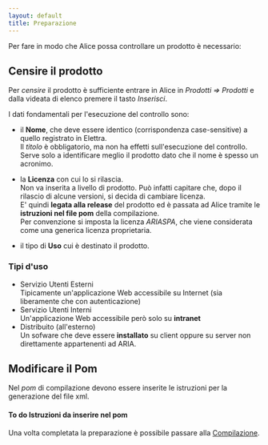 ```yaml
---
layout: default
title: Preparazione
---
```


Per fare in modo che Alice possa controllare un prodotto è necessario:	

## Censire il prodotto
Per *censire* il prodotto è sufficiente entrare in Alice in *Prodotti => Prodotti* e dalla videata di elenco premere il tasto *Inserisci*.  

I dati fondamentali per l'esecuzione del controllo sono:
* il **Nome**, che deve essere identico (corrispondenza case-sensitive) a quello registrato in Elettra.  
	Il *titolo* è obbligatorio, ma non ha effetti sull'esecuzione del controllo.  
	Serve solo a identificare meglio il prodotto dato che il nome è spesso un acronimo. 

* la **Licenza** con cui lo si rilascia.  
	Non va inserita a livello di prodotto. Può infatti capitare che, dopo il rilascio di alcune versioni, si decida di cambiare licenza.  
	E' quindi **legata alla release** del prodotto ed è passata ad Alice tramite le **istruzioni nel file pom** della compilazione.  
	Per convenzione si imposta la licenza *ARIASPA*, che viene considerata come una generica licenza proprietaria.

* il tipo di **Uso** cui è destinato il prodotto.

### Tipi d'uso
* Servizio Utenti Esterni  
	Tipicamente un'applicazione Web accessibile su Internet (sia liberamente che con autenticazione)
* Servizio Utenti Interni  
	Un'applicazione Web accessibile però solo su **intranet**
* Distribuito (all'esterno)  
	Un sofware che deve essere **installato** su client oppure su server non direttamente appartenenti ad ARIA.


## Modificare il Pom
Nel *pom* di compilazione devono essere inserite le istruzioni per la generazione del file xml.  
#### <span class="badge to_do">To do</span> Istruzioni da inserire nel pom

Una volta completata la preparazione è possibile passare alla [Compilazione]({{site.baseurl}}/compilazione). 
